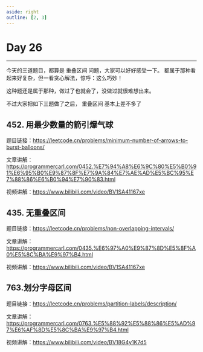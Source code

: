 ```yaml
---
aside: right
outline: [2, 3]
---
```


# Day 26

---

今天的三道题目，都算是 重叠区间 问题，大家可以好好感受一下。 都属于那种看起来好复杂，但一看贪心解法，惊呼：这么巧妙！

这种题还是属于那种，做过了也就会了，没做过就很难想出来。

不过大家把如下三题做了之后， 重叠区间 基本上差不多了

## 452. 用最少数量的箭引爆气球

题目链接：https://leetcode.cn/problems/minimum-number-of-arrows-to-burst-balloons/

文章讲解：https://programmercarl.com/0452.%E7%94%A8%E6%9C%80%E5%B0%91%E6%95%B0%E9%87%8F%E7%9A%84%E7%AE%AD%E5%BC%95%E7%88%86%E6%B0%94%E7%90%83.html

视频讲解：https://www.bilibili.com/video/BV1SA41167xe

## 435. 无重叠区间

题目链接：https://leetcode.cn/problems/non-overlapping-intervals/

文章讲解：https://programmercarl.com/0435.%E6%97%A0%E9%87%8D%E5%8F%A0%E5%8C%BA%E9%97%B4.html

视频讲解：https://www.bilibili.com/video/BV1SA41167xe

## 763.划分字母区间

题目链接：https://leetcode.cn/problems/partition-labels/description/

文章讲解：https://programmercarl.com/0763.%E5%88%92%E5%88%86%E5%AD%97%E6%AF%8D%E5%8C%BA%E9%97%B4.html

视频讲解：https://www.bilibili.com/video/BV18G4y1K7d5
